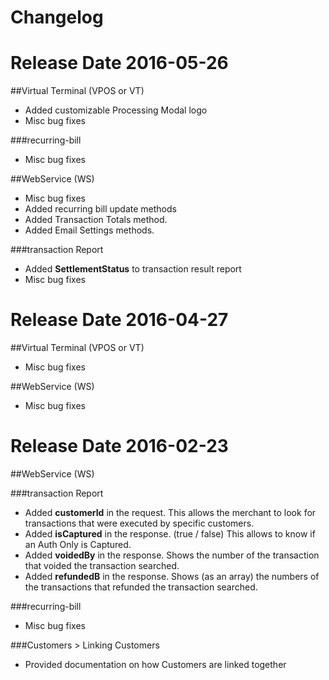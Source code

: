 # Changelog

# Release Date 2016-05-26

##Virtual Terminal (VPOS or VT)
* Added customizable Processing Modal logo
* Misc bug fixes

###recurring-bill
* Misc bug fixes

##WebService (WS)
* Misc bug fixes
* Added recurring bill update methods
* Added Transaction Totals method.
* Added Email Settings methods.

###transaction Report
* Added **SettlementStatus** to transaction result report
* Misc bug fixes

# Release Date 2016-04-27

##Virtual Terminal (VPOS or VT)
* Misc bug fixes

##WebService (WS)
* Misc bug fixes


# Release Date 2016-02-23
##WebService (WS)

###transaction Report
* Added **customerId** in the request. This allows the merchant to look for transactions that were executed by specific customers.
* Added **isCaptured** in the response. (true / false) This allows to know if an Auth Only is Captured. 
* Added **voidedBy** in the response. Shows the number of the transaction that voided the transaction searched.
* Added **refundedB** in the response. Shows (as an array) the numbers of the transactions that refunded the transaction searched.

###recurring-bill
* Misc bug fixes

###Customers > Linking Customers
* Provided documentation on how Customers are linked together

